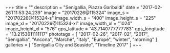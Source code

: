 +++
title = ""
description = "Senigallia, Piazza Garibaldi"
date = "2017-02-26T11:53:24.239"
image = "20170226@115324"
image_s = "20170226@115324-s"
image_width_s = "400"
image_height_s = "225"
image_xl = "20170226@115324-xl"
image_width_xl = "1024"
image_height_xl = "576"
gps_latitude = "43.7140777777783"
gps_longitude = "13.2153611111117"
phototags = [ "2017-02-26", "2017-02", "2017", "Senigallia", "Ancona", "Marche", "Italy", "Europe", "winter", "morning" ]
galleries = [ "Senigallia City and Seaside", "Timeline 2017" ]
+++
